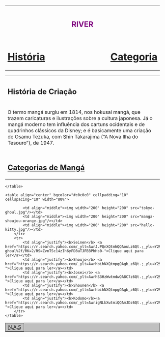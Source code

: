 <!DOCTYPE html>
<html lang="en">
<head>
    <meta charset="UTF-8">
    <meta name="viewport" content="width=device-width, initial-scale=1.0">
    <title>RIVER</title>
</head>
<body>
    <table class="topbar">
        <tr>
            <td colspan="3" align="center"><h1><font size="5" color="purple">RIVER</font></h1></td>
        </tr>
        <tr>
            <td><a href="#"><h1 align="left">História</h1></a></td>
            <td width="100%"></td>
            <td><a href="#"><h1 align="right">Categoria</h1></a></td>
        </tr>
    </table>
    <table>
        <tr>
            <td><h2>História de Criação</h2></td>
        </tr>
        <tr>
            <td>
                <p>O termo mangá surgiu em 1814, nos hokusai mangá, que trazem caricaturas e ilustrações sobre a cultura japonesa. Já o mangá moderno tem influência dos cartuns ocidentais e de quadrinhos clássicos da Disney; e é basicamente uma criação de Osamu Tezuka, com Shin Takarajima (“A Nova Ilha do Tesouro”), de 1947.</p>
            </td>
        </tr>
        <tr>
            <td><h2><a href="https://mangaonline.biz/generos/">Categorias de Mangá</a></h2></td>
        </tr>
    </table>
    <table border="1px" width="100%" bgcolor="#c0c0c0">
        <tr>
            <td colspan="2" align="center"><acronym title="Noticias atletismo Santana">N.A.S</acronym></td>
        </tr>

    </table>
    
    <table align="center" bgcolor="#c0c0c0" cellpadding="10" cellspacing="10" width="80%">
       
            <td align="middle"><img width="200" height="200" src="tokyo-ghoul.jpg"/></td>
            <td align="middle"><img width="200" height="200" src="manga-shoujou-orange.jpg"/></td>
            <td align="middle"><img width="200" height="200" src="hello-kitty.jpg"/></td>
        </tr>
        <tr>
            <td align="justify"><b>Seinen</b> <a href="https://r.search.yahoo.com/_ylt=AwrJ.PQnXQtmhQQAouLz6Qt.;_ylu=Y29sbwNiZjEEcG9zAzIEdnRpZAMEc2VjA3Ny/RV=2/RE=1713230376/RO=10/RU=https%3a%2f%2fmangasonline.cc%2fmanga%2ftokyo-ghoul%2f/RK=2/RS=ZvnTSc14zIh6yFD8uTJFBBPhHs0-">Clique aqui para ler</a></td>
            <td align="justify"><b>Shoujo</b> <a href="https://r.search.yahoo.com/_ylt=AwrhbihNXQtmpgQAgb_z6Qt.;_ylu=Y29sbwNiZjEEcG9zAzEEdnRpZAMEc2VjA3Ny/RV=2/RE=1713230413/RO=10/RU=https%3a%2f%2feditorajbc.com.br%2fmangas%2fcolecao%2forange%2f/RK=2/RS=JRVEPzCalSPGeoPyH_hFc62pqJk-">Clique aqui para ler</a></td>
            <td align="justify"><b>Josei</b> <a href="https://r.search.yahoo.com/_ylt=AwrhS3HzWwtmdwQA8C7z6Qt.;_ylu=Y29sbwNiZjEEcG9zAzEEdnRpZAMEc2VjA3Ny/RV=2/RE=1713230068/RO=10/RU=https%3a%2f%2fblogbbm.com%2fmanga%2fwotakoi%2f/RK=2/RS=YGWQl.t9wBJ3K2CM4GevMWS3hCQ-">Clique aqui para ler</a></td>
            <td align="justify"><b>Shounen</b> <a href="https://r.search.yahoo.com/_ylt=AwrhbihNXQtmpgQAgb_z6Qt.;_ylu=Y29sbwNiZjEEcG9zAzEEdnRpZAMEc2VjA3Ny/RV=2/RE=1713230413/RO=10/RU=https%3a%2f%2feditorajbc.com.br%2fmangas%2fcolecao%2forange%2f/RK=2/RS=JRVEPzCalSPGeoPyH_hFc62pqJk-">Clique aqui para ler</a></td>
            <td align="justify"><b>Kodomo</b><a href="https://r.search.yahoo.com/_ylt=AwrigNLbXwtmiQQAmJDz6Qt.;_ylu=Y29sbwNiZjEEcG9zAzEEdnRpZAMEc2VjA3Ny/RV=2/RE=1713231068/RO=10/RU=https%3a%2f%2fmyanimelist.net%2fanime%2f23915%2fThe_Adventures_of_Hello_Kitty___Friends/RK=2/RS=ntcw1irIyn1SHBtAjZT4iHIv9Z8-">Clique aqui para ler</a></td>
        </tr>
    </table>
</body>
</html>
